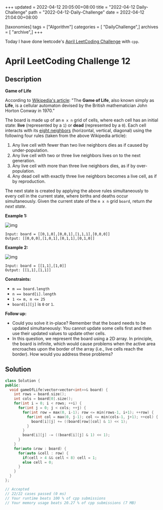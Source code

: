 +++
updated = 2022-04-12 20:05:00+08:00
title = "2022-04-12 Daily-Challenge"
path = "2022-04-12-Daily-Challenge"
date = 2022-04-12 21:04:00+08:00

[taxonomies]
tags = ["Algorithm"]
categories = [ "DailyChallenge",]
archives = [ "archive",]
+++

Today I have done leetcode's [April LeetCoding Challenge](https://leetcode.com/problems/game-of-life/) with `cpp`.

<!-- more -->

# April LeetCoding Challenge 12

## Description

**Game of Life**

According to [Wikipedia's article](https://en.wikipedia.org/wiki/Conway's_Game_of_Life): "The **Game of Life**, also known simply as **Life**, is a cellular automaton devised by the British mathematician John Horton Conway in 1970."

The board is made up of an `m x n` grid of cells, where each cell has an initial state: **live** (represented by a `1`) or **dead** (represented by a `0`). Each cell interacts with its [eight neighbors](https://en.wikipedia.org/wiki/Moore_neighborhood) (horizontal, vertical, diagonal) using the following four rules (taken from the above Wikipedia article):

1. Any live cell with fewer than two live neighbors dies as if caused by under-population.
2. Any live cell with two or three live neighbors lives on to the next generation.
3. Any live cell with more than three live neighbors dies, as if by over-population.
4. Any dead cell with exactly three live neighbors becomes a live cell, as if by reproduction.

The next state is created by applying the above rules  simultaneously to every cell in the current state, where births and  deaths occur simultaneously. Given the current state of the `m x n` grid `board`, return *the next state*.

 

**Example 1:**

![img](https://assets.leetcode.com/uploads/2020/12/26/grid1.jpg)

```
Input: board = [[0,1,0],[0,0,1],[1,1,1],[0,0,0]]
Output: [[0,0,0],[1,0,1],[0,1,1],[0,1,0]]
```

**Example 2:**

![img](https://assets.leetcode.com/uploads/2020/12/26/grid2.jpg)

```
Input: board = [[1,1],[1,0]]
Output: [[1,1],[1,1]]
```

 

**Constraints:**

- `m == board.length`
- `n == board[i].length`
- `1 <= m, n <= 25`
- `board[i][j]` is `0` or `1`.

 

**Follow up:**

- Could you solve it in-place? Remember that the board needs to be  updated simultaneously: You cannot update some cells first and then use  their updated values to update other cells.
- In this question, we represent the board using a 2D array. In  principle, the board is infinite, which would cause problems when the  active area encroaches upon the border of the array (i.e., live cells  reach the border). How would you address these problems?

## Solution

``` cpp
class Solution {
public:
  void gameOfLife(vector<vector<int>>& board) {
    int rows = board.size();
    int cols = board[0].size();
    for(int i = 0; i < rows; ++i) {
      for(int j = 0; j < cols; ++j) {
        for(int row = max(0, i-1); row <= min(rows-1, i+1); ++row) {
          for(int col = max(0, j-1); col <= min(cols-1, j+1); ++col) {
            board[i][j] += ((board[row][col] & 1) << 1);
          }
        }
        board[i][j] -= ((board[i][j] & 1) << 1);
      }
    }
    for(auto &row : board) {
      for(auto &cell : row) {
        if(cell > 4 && cell < 8) cell = 1;
        else cell = 0;
      }
    }
  }
};

// Accepted
// 22/22 cases passed (0 ms)
// Your runtime beats 100 % of cpp submissions
// Your memory usage beats 20.27 % of cpp submissions (7 MB)
```
